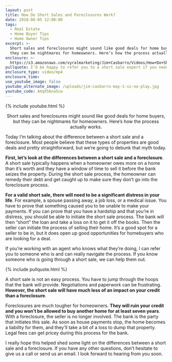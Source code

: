 ```yaml
---
layout: post
title: How Do Short Sales and Foreclosures Work?
date: 2018-06-05 12:00:00
tags:
  - Real Estate
  - Home Buyer Tips
  - Home Owner Tips
excerpt: >-
  Short sales and foreclosures might sound like good deals for home buyers, but
  they can be nightmares for homeowners. Here’s how the process actually works.
enclosure: >-
  https://s3.amazonaws.com/vyralmarketing/Jim+Casbarro/Videos/How+Do+Short+Sales+and+Foreclosures+Work%253F.mp4
pullquote: I’d be happy to refer you to a short sale expert if you need one.
enclosure_type: video/mp4
enclosure_time:
use_youtube_image: false
youtube_alternate_image: /uploads/jim-casbarro-may-1-ss-no-play.jpg
youtube_code: AXqX56na5cw
---
```


{% include youtube.html %}

<center>Short sales and foreclosures might sound like good deals for home buyers, but they can be nightmares for homeowners. Here’s how the process actually works.</center>

Today I’m talking about the difference between a short sale and a foreclosure. Most people believe that these types of properties are good deals and pretty straightforward, but we’re going to debunk that myth today.

**First, let’s look at the differences between a short sale and a foreclosure**. A short sale typically happens when a homeowner owes more on a home than it’s worth and they have a window of time to sell it before the bank seizes the property. During the short sale process, the homeowner can remedy their debt and get caught up to make sure they don’t go into the foreclosure process.

**For a valid short sale, there will need to be a significant distress in your life**. For example, a spouse passing away, a job loss, or a medical issue. You have to prove that something caused you to be unable to make your payments. If you can prove that you have a hardship and that you’re in distress, you should be able to initiate the short sale process. The bank will then “short” the loan and take a loss on it to get it off the books. Then the seller can initiate the process of selling their home. It’s a good spot for a seller to be in, but it does open up good opportunities for homebuyers who are looking for a deal.

If you’re working with an agent who knows what they’re doing, I can refer you to someone who is and can really navigate the process. If you know someone who is going through a short sale, we can help them out.

{% include pullquote.html %}

A short sale is not an easy process. You have to jump through the hoops that the bank will provide. Negotiations and paperwork can be frustrating. **However, the short sale will have much less of an impact on your credit than a foreclosure**.

Foreclosures are much tougher for homeowners. **They will ruin your credit and you won’t be allowed to buy another home for at least seven years**. With a foreclosure, the seller is no longer involved. The bank is the party that initiates this sale. As soon as house payments stop, the home becomes a liability for them, and they'll take a bit of a loss to dump that property. Legal fees can get pricey during this process for the bank.

I really hope this helped shed some light on the differences between a short sale and a foreclosure. If you have any other questions, don’t hesitate to give us a call or send us an email. I look forward to hearing from you soon.